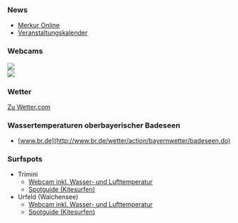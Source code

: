 ### News ###
* [Merkur Online](https://www.merkur.de/suche/?qr=Kochel&tt=1&tx=&sb=0&fd=)
* [Veranstaltungskalender](http://www.kochel.de/index.php?id=0,20)

### Webcams ###
<a href='https://www.foto-webcam.eu/webcam/kochelsee/' target="_blank">
	<img src='https://www.foto-webcam.eu/webcam/kochelsee/current/400.jpg'> 
</a>
<br/>
<a href='https://www.foto-webcam.eu/webcam/herzogstand/' target="_blank">
	 <img src='https://www.foto-webcam.eu/webcam/herzogstand/current/400.jpg'> 
</a>

### Wetter ###
[Zu Wetter.com](http://www.wetter.com/deutschland/kochel/DE0005655.html)

### Wassertemperaturen oberbayerischer Badeseen ###
* [www.br.de](http://www.br.de/wetter/action/bayernwetter/badeseen.do)

### Surfspots ###
* Trimini
  * [Webcam inkl. Wasser- und Lufttemperatur](http://www.addicted-sports.com/webcam/kochelsee/trimini/)
  * [Spotguide (Kitesurfen)](http://www.addicted-sports.com/kitesurfen/spotguide/wiki/Kochelsee/)
* Urfeld (Walchensee)
  * [Webcam inkl. Wasser- und Lufttemperatur](http://www.addicted-sports.com/webcam/walchensee/urfeld/)
  * [Spotguide (Kitesurfen)](http://www.addicted-sports.com/kitesurfen/spotguide/wiki/Walchensee/)
